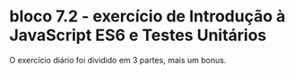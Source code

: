 # bloco 7.2 - exercício de Introdução à JavaScript ES6 e Testes Unitários

O exercício diário foi dividido em 3 partes, mais um bonus.
